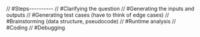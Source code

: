 // #Steps----------
// #Clarifying the question
// #Generating the inputs and outputs
// #Generating test cases (have to think of edge cases)
// #Brainstorming (data structure, pseudocode)
// #Runtime analysis
// #Coding
// #Debugging 
